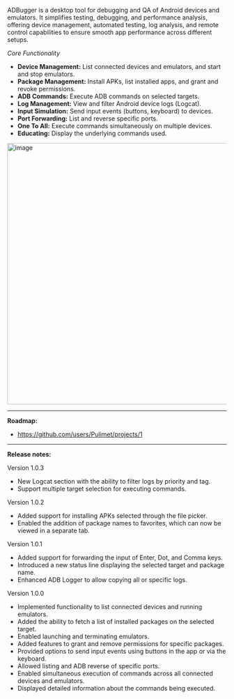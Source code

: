 ADBugger is a desktop tool for debugging and QA of Android devices and emulators. It simplifies testing, debugging, and performance analysis, offering device management, automated testing, log analysis, and remote control capabilities to ensure smooth app performance across different setups.

*Core Functionality*

- **Device Management:** List connected devices and emulators, and start and stop emulators.
- **Package Management:** Install APKs, list installed apps, and grant and revoke permissions.
- **ADB Commands:** Execute ADB commands on selected targets.
- **Log Management:** View and filter Android device logs (Logcat).
- **Input Simulation:** Send input events (buttons, keyboard) to devices.
- **Port Forwarding:** List and reverse specific ports.
- **One To All:** Execute commands simultaneously on multiple devices.
- **Educating:** Display the underlying commands used.

<img width="600" alt="image" src="https://github.com/user-attachments/assets/500e92a4-384d-4876-adf9-6217af81ad85">

------
**Roadmap:**
- https://github.com/users/Pulimet/projects/1
------

**Release notes:**

Version 1.0.3
- New Logcat section with the ability to filter logs by priority and tag.
- Support multiple target selection for executing commands.

Version 1.0.2
- Added support for installing APKs selected through the file picker.
- Enabled the addition of package names to favorites, which can now be viewed in a separate tab.

Version 1.0.1
- Added support for forwarding the input of Enter, Dot, and Comma keys.
- Introduced a new status line displaying the selected target and package name.
- Enhanced ADB Logger to allow copying all or specific logs.

Version 1.0.0
- Implemented functionality to list connected devices and running emulators.
- Added the ability to fetch a list of installed packages on the selected target.
- Enabled launching and terminating emulators.
- Added features to grant and remove permissions for specific packages.
- Provided options to send input events using buttons in the app or via the keyboard.
- Allowed listing and ADB reverse of specific ports.
- Enabled simultaneous execution of commands across all connected devices and emulators.
- Displayed detailed information about the commands being executed.
